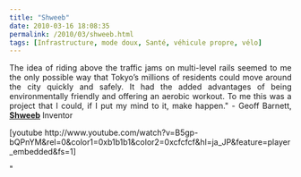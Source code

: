 ```yaml
---
title: "Shweeb"
date: 2010-03-16 18:08:35
permalink: /2010/03/shweeb.html
tags: [Infrastructure, mode doux, Santé, véhicule propre, vélo]
---
```


<p style="text-align: justify">The idea of riding above the traffic jams on multi-level rails seemed to me the only possible way that Tokyo’s millions of residents could move around the city quickly and safely. It had the added advantages of being environmentally friendly and offering an aerobic workout. To me this was a project that I could, if I put my mind to it, make happen." - Geoff Barnett, <strong><span style=""text-decoration: underline""><a href=""http://www.shweeb.co.uk/index.php?m=home"" target=""_blank"">Shweeb</a></span></strong> Inventor</p> <p style=""text-align: center"">  [youtube http://www.youtube.com/watch?v=B5gp-bQPnYM&rel=0&color1=0xb1b1b1&color2=0xcfcfcf&hl=ja_JP&feature=player_embedded&fs=1]</p>"
